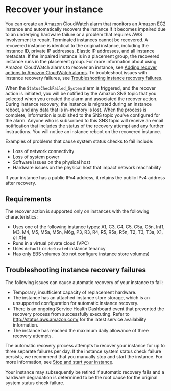 # Recover your instance<a name="ec2-instance-recover"></a>

You can create an Amazon CloudWatch alarm that monitors an Amazon EC2 instance and automatically recovers the instance if it becomes impaired due to an underlying hardware failure or a problem that requires AWS involvement to repair\. Terminated instances cannot be recovered\. A recovered instance is identical to the original instance, including the instance ID, private IP addresses, Elastic IP addresses, and all instance metadata\. If the impaired instance is in a placement group, the recovered instance runs in the placement group\. For more information about using Amazon CloudWatch alarms to recover an instance, see [Adding recover actions to Amazon CloudWatch alarms](UsingAlarmActions.md#AddingRecoverActions)\. To troubleshoot issues with instance recovery failures, see [Troubleshooting instance recovery failures](#TroubleshootingInstanceRecovery)\.

When the `StatusCheckFailed_System` alarm is triggered, and the recover action is initiated, you will be notified by the Amazon SNS topic that you selected when you created the alarm and associated the recover action\. During instance recovery, the instance is migrated during an instance reboot, and any data that is in\-memory is lost\. When the process is complete, information is published to the SNS topic you've configured for the alarm\. Anyone who is subscribed to this SNS topic will receive an email notification that includes the status of the recovery attempt and any further instructions\. You will notice an instance reboot on the recovered instance\.

Examples of problems that cause system status checks to fail include:
+ Loss of network connectivity
+ Loss of system power
+ Software issues on the physical host
+ Hardware issues on the physical host that impact network reachability

If your instance has a public IPv4 address, it retains the public IPv4 address after recovery\.

## Requirements<a name="instance-recovery-requirements"></a>

The recover action is supported only on instances with the following characteristics:
+ Uses one of the following instance types: A1, C3, C4, C5, C5a, C5n, Inf1,  M3, M4, M5, M5a, M5n, M6g,  P3, R3, R4, R5, R5a, R5n, T2, T3, T3a, X1, or X1e
+ Runs in a virtual private cloud \(VPC\)
+ Uses `default` or `dedicated` instance tenancy
+ Has only EBS volumes \(do not configure instance store volumes\)

## Troubleshooting instance recovery failures<a name="TroubleshootingInstanceRecovery"></a>

The following issues can cause automatic recovery of your instance to fail:
+ Temporary, insufficient capacity of replacement hardware\.
+ The instance has an attached instance store storage, which is an unsupported configuration for automatic instance recovery\.
+ There is an ongoing Service Health Dashboard event that prevented the recovery process from successfully executing\. Refer to [http://status\.aws\.amazon\.com/](http://status.aws.amazon.com/) for the latest service availability information\.
+ The instance has reached the maximum daily allowance of three recovery attempts\.

The automatic recovery process attempts to recover your instance for up to three separate failures per day\. If the instance system status check failure persists, we recommend that you manually stop and start the instance\. For more information, see [Stop and start your instance](Stop_Start.md)\.

Your instance may subsequently be retired if automatic recovery fails and a hardware degradation is determined to be the root cause for the original system status check failure\.